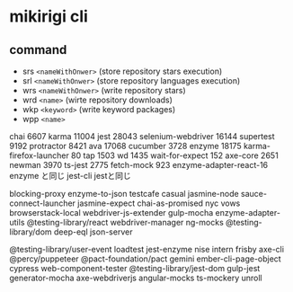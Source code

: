 # mikirigi cli

## command

- srs `<nameWithOnwer>` (store repository stars execution)
- srl `<nameWithOnwer>` (store repository languages execution)
- wrs `<nameWithOnwer>` (write repository stars)
- wrd `<name>` (wirte repository downloads)
- wkp `<keyword>` (write keyword packages)
- wpp `<name>` 


chai 6607
karma 11004
jest 28043
selenium-webdriver 16144
supertest 9192
protractor 8421
ava 17068
cucumber 3728
enzyme 18175
karma-firefox-launcher 80
tap 1503
wd 1435
wait-for-expect 152
axe-core 2651
newman 3970
ts-jest 2775
fetch-mock 923
enzyme-adapter-react-16 enzyme と同じ
jest-cli jestと同じ


blocking-proxy
enzyme-to-json
testcafe
casual
jasmine-node
sauce-connect-launcher
jasmine-expect
chai-as-promised
nyc
vows
browserstack-local
webdriver-js-extender
gulp-mocha
enzyme-adapter-utils
@testing-library/react
webdriver-manager
ng-mocks
@testing-library/dom
deep-eql
json-server


@testing-library/user-event
loadtest
jest-enzyme
nise
intern
frisby
axe-cli
@percy/puppeteer
@pact-foundation/pact
gemini
ember-cli-page-object
cypress
web-component-tester
@testing-library/jest-dom
gulp-jest
generator-mocha
axe-webdriverjs
angular-mocks
ts-mockery
unroll
